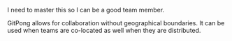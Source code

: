 I need to master this so I can be a good team member.

GitPong allows for collaboration without geographical boundaries. It can be used when teams are co-located as well when they are distributed.

